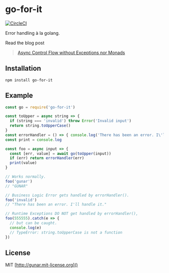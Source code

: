 # go-for-it

[![CircleCI](https://circleci.com/gh/gunar/go-for-it.svg?style=svg)](https://circleci.com/gh/gunar/go-for-it)

Error handling à la golang.

Read the blog post
> [Async Control Flow without Exceptions nor Monads](https://medium.com/@gunar/async-control-flow-without-exceptions-nor-monads-b19af2acc553)


## Installation
```
npm install go-for-it
```

## Example

```js
const go = require('go-for-it')

const toUpper = async string => {
  if (string === 'invalid') throw Error('Invalid input')
  return string.toUpperCase()
}
const errorHandler = () => { console.log('There has been an error. I\'ll handle it.') }
const print = console.log

const foo = async input => {
  const [err, value] = await go(toUpper(input))
  if (err) return errorHandler(err)
  print(value)
}

// Works normally.
foo('gunar')
// "GUNAR"

// Business Logic Error gets handled by errorHandler().
foo('invalid')
// "There has been an error. I'll handle it."

// Runtime Exceptions DO NOT get handled by errorHandler(),
foo(555555).catch(e => {
  // but can be caught.
  console.log(e)
  // TypeError: string.toUpperCase is not a function
})
```

## License

MIT [http://gunar.mit-license.org]()
